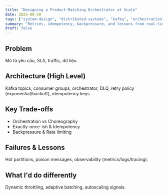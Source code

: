 ```yaml
---
title: "Designing a Product-Matching Orchestrator at Scale"
date: 2025-08-29
tags: ["system-design", "distributed-systems", "kafka", "orchestration"]
summary: "Retries, idempotency, backpressure, and lessons from real-time matching."
draft: false
---
```


## Problem
Mô tả yêu cầu, SLA, traffic, dữ liệu.

## Architecture (High Level)
Kafka topics, consumer groups, orchestrator, DLQ, retry policy (exponential/backoff), idempotency keys.

## Key Trade-offs
- Orchestration vs Choreography
- Exactly-once-ish & Idempotency
- Backpressure & Rate limiting

## Failures & Lessons
Hot partitions, poison messages, observability (metrics/logs/tracing).

## What I'd do differently
Dynamic throttling, adaptive batching, autoscaling signals.
